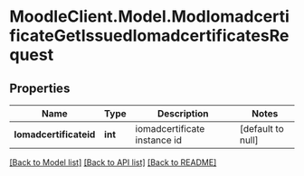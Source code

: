 # MoodleClient.Model.ModIomadcertificateGetIssuedIomadcertificatesRequest

## Properties

Name | Type | Description | Notes
------------ | ------------- | ------------- | -------------
**Iomadcertificateid** | **int** | iomadcertificate instance id | [default to null]

[[Back to Model list]](../README.md#documentation-for-models) [[Back to API list]](../README.md#documentation-for-api-endpoints) [[Back to README]](../README.md)

